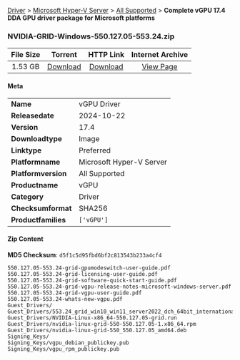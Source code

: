 
[Driver](/README.md)  >  [Microsoft Hyper-V Server](/index/Driver/Microsoft_Hyper-V_Server.md)  >  [All Supported](/index/Driver/Microsoft_Hyper-V_Server/All_Supported.md)  >  **Complete vGPU 17.4 DDA GPU driver package for Microsoft platforms**


### NVIDIA-GRID-Windows-550.127.05-553.24.zip

| **File Size** | **Torrent**  | **HTTP Link** | **Internet Archive** |
|:-------------:|:------------:|:-------------:|:--------------------:|
| 1.53 GB |  [Download](https://archive.org/download/nvgpu_NVIDIA-GRID-Windows-550.127.05-553.24.zip/nvgpu_NVIDIA-GRID-Windows-550.127.05-553.24.zip_archive.torrent)       | [Download](https://archive.org/compress/nvgpu_NVIDIA-GRID-Windows-550.127.05-553.24.zip) | [View Page](https://archive.org/details/nvgpu_NVIDIA-GRID-Windows-550.127.05-553.24.zip)       |

#### Meta

<table>
<tr><td><strong>Name</strong></td><td>vGPU Driver</td></tr>
<tr><td><strong>Releasedate</strong></td><td>2024-10-22</td></tr>
<tr><td><strong>Version</strong></td><td>17.4</td></tr>
<tr><td><strong>Downloadtype</strong></td><td>Image</td></tr>
<tr><td><strong>Linktype</strong></td><td>Preferred</td></tr>
<tr><td><strong>Platformname</strong></td><td>Microsoft Hyper-V Server</td></tr>
<tr><td><strong>Platformversion</strong></td><td>All Supported</td></tr>
<tr><td><strong>Productname</strong></td><td>vGPU</td></tr>
<tr><td><strong>Category</strong></td><td>Driver</td></tr>
<tr><td><strong>Checksumformat</strong></td><td>SHA256</td></tr>
<tr><td><strong>Productfamilies</strong></td><td><code>['vGPU']</code></td></tr>
</table>

#### Zip Content

**MD5 Checksum**: `d5f1c5d95fbd6bf2c813543b233a4cf4`

```text
550.127.05-553.24-grid-gpumodeswitch-user-guide.pdf
550.127.05-553.24-grid-licensing-user-guide.pdf
550.127.05-553.24-grid-software-quick-start-guide.pdf
550.127.05-553.24-grid-vgpu-release-notes-microsoft-windows-server.pdf
550.127.05-553.24-grid-vgpu-user-guide.pdf
550.127.05-553.24-whats-new-vgpu.pdf
Guest_Drivers/
Guest_Drivers/553.24_grid_win10_win11_server2022_dch_64bit_international.exe
Guest_Drivers/NVIDIA-Linux-x86_64-550.127.05-grid.run
Guest_Drivers/nvidia-linux-grid-550-550.127.05-1.x86_64.rpm
Guest_Drivers/nvidia-linux-grid-550_550.127.05_amd64.deb
Signing_Keys/
Signing_Keys/vgpu_debian_publickey.pub
Signing_Keys/vgpu_rpm_publickey.pub
```
